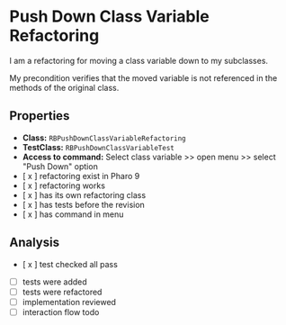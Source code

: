 # Push Down Class Variable Refactoring

I am a refactoring for moving a class variable down to my subclasses.

My precondition verifies that the moved variable is not referenced in the methods of the original class.

## Properties

- **Class:** ```RBPushDownClassVariableRefactoring```
- **TestClass:** ```RBPushDownClassVariableTest```
- **Access to command:** Select class variable >> open menu >> select "Push Down" option
- [ x ] refactoring exist in Pharo 9
- [ x ] refactoring works 
- [ x ] has its own refactoring class  
- [ x ] has tests before the revision
- [ x ] has command in menu

## Analysis

- [ x ] test checked all pass
- [  ] tests were added
- [  ] tests were refactored
- [ ] implementation reviewed
- [ ] interaction flow todo
